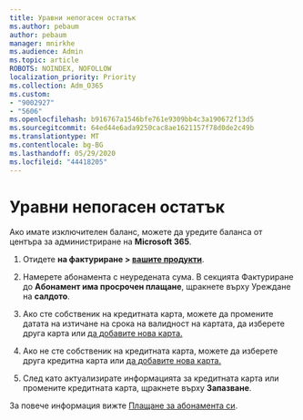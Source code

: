 ```yaml
---
title: Уравни непогасен остатък
ms.author: pebaum
author: pebaum
manager: mnirkhe
ms.audience: Admin
ms.topic: article
ROBOTS: NOINDEX, NOFOLLOW
localization_priority: Priority
ms.collection: Adm_O365
ms.custom:
- "9002927"
- "5606"
ms.openlocfilehash: b916767a1546bfe761e9309bb4c3a190672f13d5
ms.sourcegitcommit: 64ed44e6ada9250cac8ae1621157f78d0de2c49b
ms.translationtype: MT
ms.contentlocale: bg-BG
ms.lasthandoff: 05/29/2020
ms.locfileid: "44418205"
---
```

# <a name="settle-an-outstanding-balance"></a>Уравни непогасен остатък

Ако имате изключителен баланс, можете да уредите баланса от центъра за администриране на **Microsoft 365**.

1. Отидете **на фактуриране > [вашите продукти](https://go.microsoft.com/fwlink/p/?linkid=842054)**.

2. Намерете абонамента с неуредената сума. В секцията Фактуриране до **Абонамент има просрочен плащане**, щракнете върху Уреждане на **салдото**.

3. Ако сте собственик на кредитната карта, можете да промените датата на изтичане на срока на валидност на картата, да изберете друга карта или [да добавите нова карта.](https://docs.microsoft.com/microsoft-365/commerce/billing-and-payments/manage-payment-methods?view=o365-worldwide)

4. Ако не сте собственик на кредитната карта, можете да изберете друга кредитна карта или [да добавите нова карта.](https://docs.microsoft.com/microsoft-365/commerce/billing-and-payments/manage-payment-methods?view=o365-worldwide)

5. След като актуализирате информацията за кредитната карта или промените кредитната карта, щракнете върху **Запазване**.

За повече информация вижте [Плащане за абонамента си](https://docs.microsoft.com/microsoft-365/commerce/billing-and-payments/pay-for-your-subscription?view=o365-worldwide).
